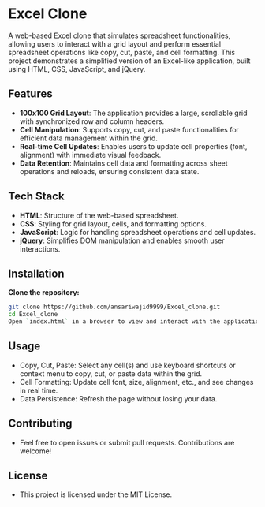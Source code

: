 # Excel Clone

A web-based Excel clone that simulates spreadsheet functionalities, allowing users to interact with a grid layout and perform essential spreadsheet operations like copy, cut, paste, and cell formatting. This project demonstrates a simplified version of an Excel-like application, built using HTML, CSS, JavaScript, and jQuery.

## Features

- **100x100 Grid Layout**: The application provides a large, scrollable grid with synchronized row and column headers.
- **Cell Manipulation**: Supports copy, cut, and paste functionalities for efficient data management within the grid.
- **Real-time Cell Updates**: Enables users to update cell properties (font, alignment) with immediate visual feedback.
- **Data Retention**: Maintains cell data and formatting across sheet operations and reloads, ensuring consistent data state.

## Tech Stack

- **HTML**: Structure of the web-based spreadsheet.
- **CSS**: Styling for grid layout, cells, and formatting options.
- **JavaScript**: Logic for handling spreadsheet operations and cell updates.
- **jQuery**: Simplifies DOM manipulation and enables smooth user interactions.

## Installation

**Clone the repository:**

   ```bash
   git clone https://github.com/ansariwajid9999/Excel_clone.git
   cd Excel_clone
   Open `index.html` in a browser to view and interact with the application.
   ```
## Usage

- Copy, Cut, Paste: Select any cell(s) and use keyboard shortcuts or context menu to copy, cut, or paste data within the grid.
- Cell Formatting: Update cell font, size, alignment, etc., and see changes in real time.
- Data Persistence: Refresh the page without losing your data.

## Contributing

- Feel free to open issues or submit pull requests. Contributions are welcome!

## License

- This project is licensed under the MIT License.


   
